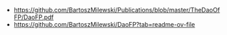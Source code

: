 - https://github.com/BartoszMilewski/Publications/blob/master/TheDaoOfFP/DaoFP.pdf
- https://github.com/BartoszMilewski/DaoFP?tab=readme-ov-file